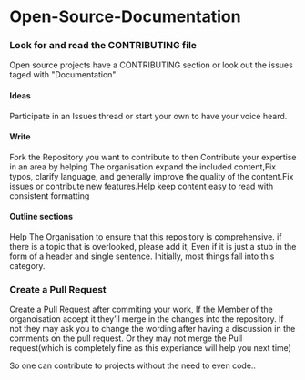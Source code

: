 # Open-Source-Documentation

### Look for and read the CONTRIBUTING file

Open source projects have a CONTRIBUTING section or look out the issues taged with "Documentation"

#### Ideas

Participate in an Issues thread or start your own to have your voice heard.

#### Write

Fork the Repository you want to contribute to  then Contribute your expertise in an area by helping The organisation expand the included content,Fix typos, clarify language, and generally improve the quality of the content.Fix issues or contribute new features.Help keep content easy to read with consistent formatting

#### Outline sections 
Help The Organisation to ensure that this repository is comprehensive. if there is a topic that is overlooked, please add it, Even if it is just a stub in the form of a header and single sentence. Initially, most things fall into this category.

### Create a Pull Request
Create a Pull Request after commiting your work, If the Member of the organoisation accept it they’ll merge in the changes into the repository. If not they may ask you to change the wording  after having a discussion in the comments on the pull request. Or they may not merge the Pull request(which is completely fine as this experiance will help you next time)

So one can contribute to projects without the need to even code..


